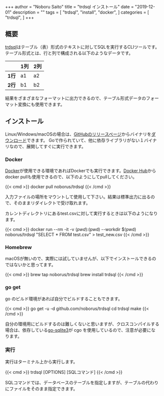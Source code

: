 +++
author = "Noboru Saito"
title = "trdsql インストール"
date = "2019-12-01"
description = ""
tags = [
    "trdsql",
    "install",
    "docker",
]
categories = [
    "trdsql",
]
+++

## 概要

[trdsql](https://github.com/noborus/trdsql "GitHub/noborus/trdsql")はテーブル（表）形式のテキストに対してSQLを実行するCLIツールです。
テーブル形式とは、行と列で構成される以下のようなデータです。

|    | 1列 | 2列 |
|:---:|:----|:----|
| **1行** |  a1 |  a2   |
| **2行** |  b1  |  b2  |

結果をざまざまなフォーマットに出力できるので、テーブル形式データのフォーマット変換にも使用できます。

## インストール

Linux/Windows/macOSの場合は、[GitHubのリリースページ](https://github.com/noborus/trdsql/releases "github.com/noborus/trdsql/releases")からバイナリを[ダウンロード](https://github.com/noborus/trdsql/releases "github.com/noborus/trdsql/releases")できます。
Goで作られていて、他に依存ライブラリがない１バイナリなので、展開してすぐに実行できます。

### Docker

[Docker](https://www.docker.com/)が使用できる環境であればDockerでも実行できます。[Docker Hub](https://hub.docker.com/)からdocker pullも使用できるので、以下のようにしてpullしてください。

{{< cmd >}}
docker pull noborus/trdsql
{{< /cmd >}}

入力ファイルの場所をマウントして使用して下さい。結果は標準出力に出るので、そのままリダイレクトで受け取れます。

カレントディレクトリにあるtest.csvに対して実行するときは以下のようになります。

{{< cmd >}}
docker run --rm -it -v $(pwd):$(pwd) --workdir $(pwd) noborus/trdsql "SELECT * FROM test.csv" > test_new.csv
{{< /cmd >}}

### Homebrew

macOSが無いので、実際には試していませんが、以下でインストールできるのではないかと思ってます。

{{< cmd >}}
brew tap noborus/trdsql
brew install trdsql
{{< /cmd >}}

### go get

go のビルド環境があれば自分でビルドすることもできます。

{{< cmd >}}
go get -u -d github.com/noborus/trdsql
cd trdsql
make
{{< /cmd >}}

自分の環境用にビルドするのは難しくないと思いますが、クロスコンパイルする場合は、依存している[go-sqlite3](https://github.com/mattn/go-sqlite3 "https://github.com/mattn/go-sqlite3")が cgo を使用しているので、注意が必要になります。

### 実行

実行はターミナル上から実行します。

{{< cmd >}}
trdsql [OPTIONS] [SQLコマンド]
{{< /cmd >}}

SQLコマンドでは、データベースのテーブルを指定しますが、テーブルの代わりにファイルをそのまま指定できます。
